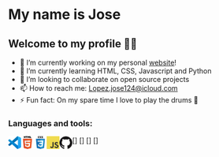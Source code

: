 # My name is Jose

## Welcome to my profile 👋🏾
- 🔭 I’m currently working on my personal [website]!
- 🌱 I’m currently learning HTML, CSS, Javascript and Python
- 👯 I’m looking to collaborate on open source projects
- 📫 How to reach me: Lopez.jose124@icloud.com
- ⚡ Fun fact: On my spare time I love to play the drums 🥁

### Languages and tools: 
<img align="left" alt="Visual Studio Code" width="26px" src="https://raw.githubusercontent.com/github/explore/80688e429a7d4ef2fca1e82350fe8e3517d3494d/topics/visual-studio-code/visual-studio-code.png" />
[<img align="left" alt="HTML5" width="26px" src="https://raw.githubusercontent.com/github/explore/80688e429a7d4ef2fca1e82350fe8e3517d3494d/topics/html/html.png" />]
[<img align="left" alt="CSS3" width="26px" src="https://raw.githubusercontent.com/github/explore/80688e429a7d4ef2fca1e82350fe8e3517d3494d/topics/css/css.png" />]
[<img align="left" alt="JavaScript" width="26px" src="https://raw.githubusercontent.com/github/explore/80688e429a7d4ef2fca1e82350fe8e3517d3494d/topics/javascript/javascript.png" />]
[<img align="left" alt="GitHub" width="26px" src="https://raw.githubusercontent.com/github/explore/78df643247d429f6cc873026c0622819ad797942/topics/github/github.png" />]


[website]: https://lopezjose124.github.io/project-site/
[linkedin]: https://www.linkedin.com/in/jose-lopez-86554521a/

